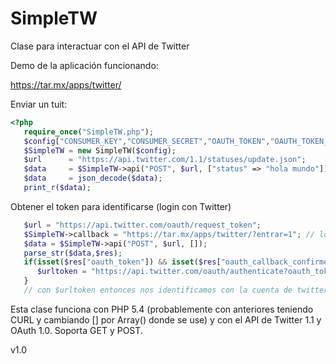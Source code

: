 # SimpleTW
Clase para interactuar con el API de Twitter

Demo de la aplicación funcionando:

https://tar.mx/apps/twitter/

Enviar un tuit:

```php
<?php
   require_once("SimpleTW.php");
   $config["CONSUMER_KEY","CONSUMER_SECRET","OAUTH_TOKEN","OAUTH_TOKEN_SECRET"];
   $SimpleTW = new SimpleTW($config);
   $url      = "https://api.twitter.com/1.1/statuses/update.json";
   $data     = $SimpleTW->api("POST", $url, ["status" => "hola mundo"]); //post al api
   $data     = json_decode($data);
   print_r($data);
```

Obtener el token para identificarse (login con Twitter)

```php
   $url = "https://api.twitter.com/oauth/request_token";
   $SimpleTW->callback = "https://tar.mx/apps/twitter/?entrar=1"; // login en nuestro sitio
   $data = $SimpleTW->api("POST", $url, []);
   parse_str($data,$res);
   if(isset($res["oauth_token"]) && isset($res["oauth_callback_confirmed"])) {
      $urltoken = "https://api.twitter.com/oauth/authenticate?oauth_token=".$res["oauth_token"];
   }
   // con $urltoken entonces nos identificamos con la cuenta de twitter para obtnener el token y token_secret
```

Esta clase funciona con PHP 5.4 (probablemente con anteriores teniendo CURL y cambiando [] por Array() donde se use) y con el API de Twitter 1.1 y OAuth 1.0. Soporta GET y POST.

v1.0

